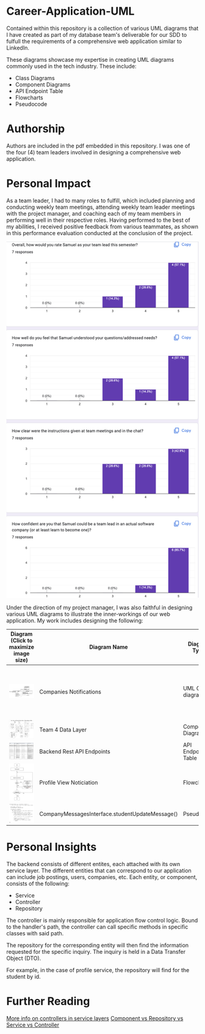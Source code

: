 # Career-Application-UML

Contained within this repository is a collection of various UML diagrams that
I have created as part of my database team's deliverable for our SDD to fulfull
the requirements of a comprehensive web application similar to LinkedIn.

These diagrams showcase my expertise in creating UML diagrams commonly used in the tech industry.
These include:
- Class Diagrams
- Component Diagrams
- API Endpoint Table
- Flowcharts
- Pseudocode

# Authorship

Authors are included in the pdf embedded in this repository.
I was one of the four (4) team leaders involved in designing a comprehensive web application.


# Personal Impact

As a team leader, I had to many roles to fulfill, which included planning and conducting weekly team meetings, 
attending weekly team leader meetings with the project manager, and coaching each of my
team members in performing well in their respective roles. 
Having performed to the best of my abilities, I received positive feedback from various teammates,
as shown in this performance evaluation conducted at the conclusion of the project.

![A snapshot of Samuel's performance evalutation, which shows positive reviews](Team-Lead-Evaluation.png)

Under the direction of my project manager, I was also faithful in designing various UML diagrams to illustrate the 
inner-workings of our web application. My work includes designing the following:

| Diagram (Click to maximize image size) | Diagram Name | Diagram Type | Purpose |
| ----------- | ----------- | ----------- | ----------- |
| ![UML Class diagram](Companies-Notifications-UML-Class-Diagram.png) | Companies Notifications | UML Class diagram | Highlight the different entities relating to company-specific notifications and reference them to the behaviors their respective front-end components call upon. |
| ![Component diagram](Team-4-Component-Diagram-Data-Layer.png) | Team 4 Data Layer | Component Diagram | Describe the overall database architecture. |
| ![API endpoint table](API-Endpoint-Table.png) | Backend Rest API Endpoints | API Endpoint Table | Lists all the available URIs for the frontend/end users to access. |
| ![Flowchart](Profile-View-Noticiation-Flowchart.png) | Profile View Noticiation | Flowchart | Describe the basic logic for user profile view notification trigger. |
| ![Pseudocode](studentMessageUpdate()-Pseudocode.png) | CompanyMessagesInterface.studentUpdateMessage() | Pseudocode | Describe the algorithm of studentUpdateMessage() |

# Personal Insights

The backend consists of different entites, each attached with its own service layer.
The different entities that can correspond to our application can include job postings, users, companies, etc. 
Each entity, or component, consists of the following:

- Service
- Controller 
- Repository

The controller is mainly responsible for application flow control logic. Bound to the handler's path,
the controller can call specific methods in specific classes with said path.

The repository for the corresponding entity will then find the information requested for the specific inquiry.
The inquiry is held in a Data Transfer Object (DTO).

For example, in the case of profile service, the repository will find for the student by id.

# Further Reading

[More info on controllers in service layers](https://learn.microsoft.com/en-us/aspnet/mvc/overview/older-versions-1/models-data/validating-with-a-service-layer-cs)
[Component vs Repository vs Service vs Controller](https://www.geeksforgeeks.org/difference-between-component-repository-service-and-controller-annotations-in-spring/)
